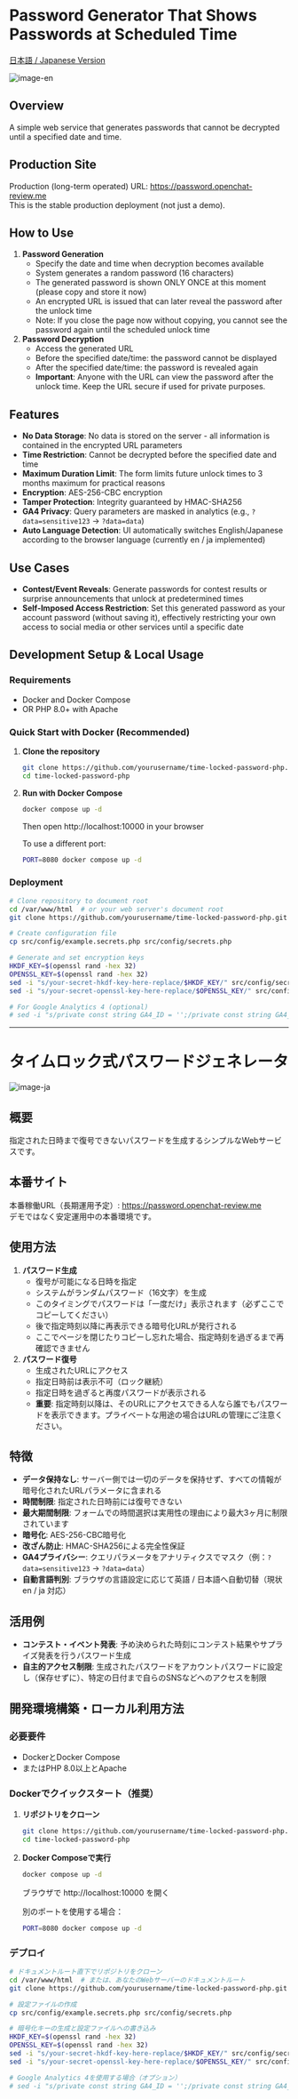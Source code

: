 # Password Generator That Shows Passwords at Scheduled Time

[日本語 / Japanese Version](#タイムロック式パスワードジェネレータ)

<img alt="image-en" src="https://github.com/user-attachments/assets/80f8b9c9-430d-4cc9-a592-73aedfa10890" />

## Overview
A simple web service that generates passwords that cannot be decrypted until a specified date and time.

## Production Site
Production (long-term operated) URL: https://password.openchat-review.me  
This is the stable production deployment (not just a demo).

## How to Use
1. **Password Generation**
   - Specify the date and time when decryption becomes available
   - System generates a random password (16 characters)
   - The generated password is shown ONLY ONCE at this moment (please copy and store it now)
   - An encrypted URL is issued that can later reveal the password after the unlock time
   - Note: If you close the page now without copying, you cannot see the password again until the scheduled unlock time
2. **Password Decryption**
   - Access the generated URL
   - Before the specified date/time: the password cannot be displayed
   - After the specified date/time: the password is revealed again
   - **Important**: Anyone with the URL can view the password after the unlock time. Keep the URL secure if used for private purposes.

## Features
- **No Data Storage**: No data is stored on the server - all information is contained in the encrypted URL parameters
- **Time Restriction**: Cannot be decrypted before the specified date and time
- **Maximum Duration Limit**: The form limits future unlock times to 3 months maximum for practical reasons
- **Encryption**: AES-256-CBC encryption
- **Tamper Protection**: Integrity guaranteed by HMAC-SHA256
- **GA4 Privacy**: Query parameters are masked in analytics (e.g., `?data=sensitive123` → `?data=data`)
- **Auto Language Detection**: UI automatically switches English/Japanese according to the browser language (currently en / ja implemented)

## Use Cases
- **Contest/Event Reveals**: Generate passwords for contest results or surprise announcements that unlock at predetermined times
- **Self-Imposed Access Restriction**: Set this generated password as your account password (without saving it), effectively restricting your own access to social media or other services until a specific date

## Development Setup & Local Usage

### Requirements
- Docker and Docker Compose
- OR PHP 8.0+ with Apache

### Quick Start with Docker (Recommended)
1. **Clone the repository**
   ```bash
   git clone https://github.com/yourusername/time-locked-password-php.git
   cd time-locked-password-php
   ```

2. **Run with Docker Compose**
   ```bash
   docker compose up -d
   ```
   Then open http://localhost:10000 in your browser
   
   To use a different port:
   ```bash
   PORT=8080 docker compose up -d
   ```

### Deployment

```bash
# Clone repository to document root
cd /var/www/html  # or your web server's document root
git clone https://github.com/yourusername/time-locked-password-php.git .

# Create configuration file
cp src/config/example.secrets.php src/config/secrets.php

# Generate and set encryption keys
HKDF_KEY=$(openssl rand -hex 32)
OPENSSL_KEY=$(openssl rand -hex 32)
sed -i "s/your-secret-hkdf-key-here-replace/$HKDF_KEY/" src/config/secrets.php
sed -i "s/your-secret-openssl-key-here-replace/$OPENSSL_KEY/" src/config/secrets.php

# For Google Analytics 4 (optional)
# sed -i "s/private const string GA4_ID = '';/private const string GA4_ID = 'G-XXXXXXXXXX';/" src/config/secrets.php
```

---

# タイムロック式パスワードジェネレータ
<img alt="image-ja" src="https://github.com/user-attachments/assets/7cc22c66-c37c-4282-932b-01e66ec482d6" />

## 概要
指定された日時まで復号できないパスワードを生成するシンプルなWebサービスです。

## 本番サイト
本番稼働URL（長期運用予定）: https://password.openchat-review.me  
デモではなく安定運用中の本番環境です。

## 使用方法
1. **パスワード生成**
   - 復号が可能になる日時を指定
   - システムがランダムパスワード（16文字）を生成
   - このタイミングでパスワードは「一度だけ」表示されます（必ずここでコピーしてください）
   - 後で指定時刻以降に再表示できる暗号化URLが発行される
   - ここでページを閉じたりコピーし忘れた場合、指定時刻を過ぎるまで再確認できません
2. **パスワード復号**
   - 生成されたURLにアクセス
   - 指定日時前は表示不可（ロック継続）
   - 指定日時を過ぎると再度パスワードが表示される
   - **重要**: 指定時刻以降は、そのURLにアクセスできる人なら誰でもパスワードを表示できます。プライベートな用途の場合はURLの管理にご注意ください。

## 特徴
- **データ保持なし**: サーバー側では一切のデータを保持せず、すべての情報が暗号化されたURLパラメータに含まれる
- **時間制限**: 指定された日時前には復号できない
- **最大期間制限**: フォームでの時間選択は実用性の理由により最大3ヶ月に制限されています
- **暗号化**: AES-256-CBC暗号化
- **改ざん防止**: HMAC-SHA256による完全性保証
- **GA4プライバシー**: クエリパラメータをアナリティクスでマスク（例：`?data=sensitive123` → `?data=data`）
- **自動言語判別**: ブラウザの言語設定に応じて英語 / 日本語へ自動切替（現状 en / ja 対応）

## 活用例
- **コンテスト・イベント発表**: 予め決められた時刻にコンテスト結果やサプライズ発表を行うパスワード生成
- **自主的アクセス制限**: 生成されたパスワードをアカウントパスワードに設定し（保存せずに）、特定の日付まで自らのSNSなどへのアクセスを制限

## 開発環境構築・ローカル利用方法

### 必要要件
- DockerとDocker Compose
- またはPHP 8.0以上とApache

### Dockerでクイックスタート（推奨）
1. **リポジトリをクローン**
   ```bash
   git clone https://github.com/yourusername/time-locked-password-php.git
   cd time-locked-password-php
   ```

2. **Docker Composeで実行**
   ```bash
   docker compose up -d
   ```
   ブラウザで http://localhost:10000 を開く
   
   別のポートを使用する場合：
   ```bash
   PORT=8080 docker compose up -d
   ```

### デプロイ

```bash
# ドキュメントルート直下でリポジトリをクローン
cd /var/www/html  # または、あなたのWebサーバーのドキュメントルート
git clone https://github.com/yourusername/time-locked-password-php.git .

# 設定ファイルの作成
cp src/config/example.secrets.php src/config/secrets.php

# 暗号化キーの生成と設定ファイルへの書き込み
HKDF_KEY=$(openssl rand -hex 32)
OPENSSL_KEY=$(openssl rand -hex 32)
sed -i "s/your-secret-hkdf-key-here-replace/$HKDF_KEY/" src/config/secrets.php
sed -i "s/your-secret-openssl-key-here-replace/$OPENSSL_KEY/" src/config/secrets.php

# Google Analytics 4を使用する場合（オプション）
# sed -i "s/private const string GA4_ID = '';/private const string GA4_ID = 'G-XXXXXXXXXX';/" src/config/secrets.php
```
